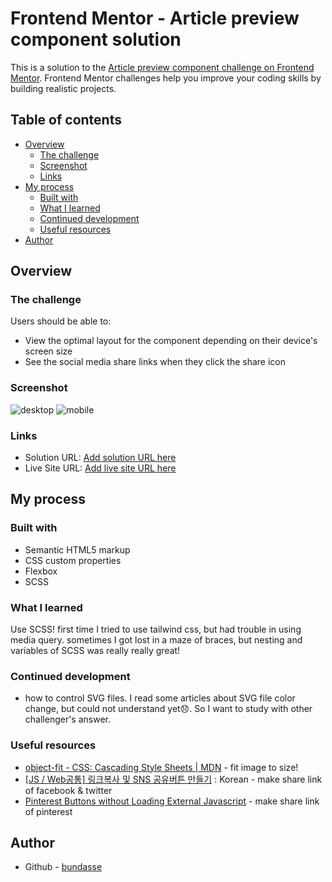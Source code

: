 # Frontend Mentor - Article preview component solution

This is a solution to the [Article preview component challenge on Frontend Mentor](https://www.frontendmentor.io/challenges/article-preview-component-dYBN_pYFT). Frontend Mentor challenges help you improve your coding skills by building realistic projects. 

## Table of contents

- [Overview](#overview)
  - [The challenge](#the-challenge)
  - [Screenshot](#screenshot)
  - [Links](#links)
- [My process](#my-process)
  - [Built with](#built-with)
  - [What I learned](#what-i-learned)
  - [Continued development](#continued-development)
  - [Useful resources](#useful-resources)
- [Author](#author)

## Overview

### The challenge

Users should be able to:

- View the optimal layout for the component depending on their device's screen size
- See the social media share links when they click the share icon

### Screenshot

![desktop](screenshot/desktop.png)
![mobile](screenshot/mobile.png)

### Links

- Solution URL: [Add solution URL here](https://your-solution-url.com)
- Live Site URL: [Add live site URL here](https://your-live-site-url.com)

## My process

### Built with

- Semantic HTML5 markup
- CSS custom properties
- Flexbox
- SCSS

### What I learned

Use SCSS!
first time I tried to use tailwind css, but had trouble in using media query. sometimes I got lost in a maze of braces, but nesting and variables of SCSS was really really great!

### Continued development

- how to control SVG files.
I read some articles about SVG file color change, but could not understand yet😞. So I want to study with other challenger's answer.

### Useful resources

- [object-fit - CSS: Cascading Style Sheets | MDN](https://developer.mozilla.org/en-US/docs/Web/CSS/object-fit) - fit image to size!
- [[JS / Web공통] 링크복사 및 SNS 공유버튼 만들기](https://abangpa1ace.tistory.com/255) : Korean - make share link of facebook & twitter
- [Pinterest Buttons without Loading External Javascript](https://clicknathan.com/web-design/pinterest-buttons-without-javascript/) - make share link of pinterest


## Author

- Github - [bundasse](https://github.com/bundasse)
